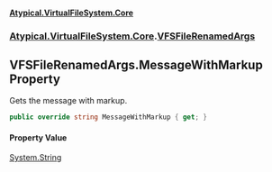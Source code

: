#### [Atypical.VirtualFileSystem.Core](VirtualFileSystem.md 'VirtualFileSystem')
### [Atypical.VirtualFileSystem.Core](VirtualFileSystem.md#Atypical.VirtualFileSystem.Core 'Atypical.VirtualFileSystem.Core').[VFSFileRenamedArgs](VFSFileRenamedArgs.md 'Atypical.VirtualFileSystem.Core.VFSFileRenamedArgs')

## VFSFileRenamedArgs.MessageWithMarkup Property

Gets the message with markup.

```csharp
public override string MessageWithMarkup { get; }
```

#### Property Value
[System.String](https://docs.microsoft.com/en-us/dotnet/api/System.String 'System.String')